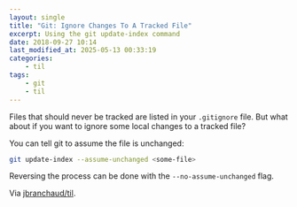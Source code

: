 ```yaml
---
layout: single
title: "Git: Ignore Changes To A Tracked File"
excerpt: Using the git update-index command
date: 2018-09-27 10:14
last_modified_at: 2025-05-13 00:33:19
categories:
    - til
tags:
    - git
    - til
---
```


Files that should never be tracked are listed in your `.gitignore` file. But
what about if you want to ignore some local changes to a tracked file?

You can tell git to assume the file is unchanged:

```bash
git update-index --assume-unchanged <some-file>
```

Reversing the process can be done with the `--no-assume-unchanged` flag.

Via [jbranchaud/til](https://github.com/jbranchaud/til).
